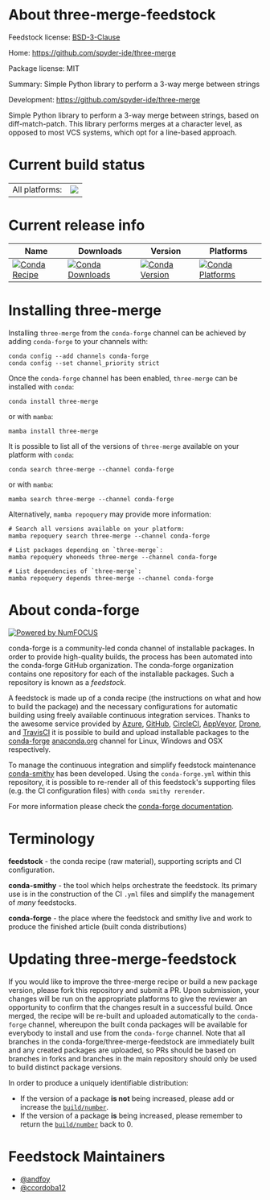 About three-merge-feedstock
===========================

Feedstock license: [BSD-3-Clause](https://github.com/conda-forge/three-merge-feedstock/blob/main/LICENSE.txt)

Home: https://github.com/spyder-ide/three-merge

Package license: MIT

Summary: Simple Python library to perform a 3-way merge between strings 

Development: https://github.com/spyder-ide/three-merge

Simple Python library to perform a 3-way merge between strings,
based on diff-match-patch. This library performs merges at a character
level, as opposed to most VCS systems, which opt for a line-based approach.


Current build status
====================


<table><tr><td>All platforms:</td>
    <td>
      <a href="https://dev.azure.com/conda-forge/feedstock-builds/_build/latest?definitionId=10314&branchName=main">
        <img src="https://dev.azure.com/conda-forge/feedstock-builds/_apis/build/status/three-merge-feedstock?branchName=main">
      </a>
    </td>
  </tr>
</table>

Current release info
====================

| Name | Downloads | Version | Platforms |
| --- | --- | --- | --- |
| [![Conda Recipe](https://img.shields.io/badge/recipe-three--merge-green.svg)](https://anaconda.org/conda-forge/three-merge) | [![Conda Downloads](https://img.shields.io/conda/dn/conda-forge/three-merge.svg)](https://anaconda.org/conda-forge/three-merge) | [![Conda Version](https://img.shields.io/conda/vn/conda-forge/three-merge.svg)](https://anaconda.org/conda-forge/three-merge) | [![Conda Platforms](https://img.shields.io/conda/pn/conda-forge/three-merge.svg)](https://anaconda.org/conda-forge/three-merge) |

Installing three-merge
======================

Installing `three-merge` from the `conda-forge` channel can be achieved by adding `conda-forge` to your channels with:

```
conda config --add channels conda-forge
conda config --set channel_priority strict
```

Once the `conda-forge` channel has been enabled, `three-merge` can be installed with `conda`:

```
conda install three-merge
```

or with `mamba`:

```
mamba install three-merge
```

It is possible to list all of the versions of `three-merge` available on your platform with `conda`:

```
conda search three-merge --channel conda-forge
```

or with `mamba`:

```
mamba search three-merge --channel conda-forge
```

Alternatively, `mamba repoquery` may provide more information:

```
# Search all versions available on your platform:
mamba repoquery search three-merge --channel conda-forge

# List packages depending on `three-merge`:
mamba repoquery whoneeds three-merge --channel conda-forge

# List dependencies of `three-merge`:
mamba repoquery depends three-merge --channel conda-forge
```


About conda-forge
=================

[![Powered by
NumFOCUS](https://img.shields.io/badge/powered%20by-NumFOCUS-orange.svg?style=flat&colorA=E1523D&colorB=007D8A)](https://numfocus.org)

conda-forge is a community-led conda channel of installable packages.
In order to provide high-quality builds, the process has been automated into the
conda-forge GitHub organization. The conda-forge organization contains one repository
for each of the installable packages. Such a repository is known as a *feedstock*.

A feedstock is made up of a conda recipe (the instructions on what and how to build
the package) and the necessary configurations for automatic building using freely
available continuous integration services. Thanks to the awesome service provided by
[Azure](https://azure.microsoft.com/en-us/services/devops/), [GitHub](https://github.com/),
[CircleCI](https://circleci.com/), [AppVeyor](https://www.appveyor.com/),
[Drone](https://cloud.drone.io/welcome), and [TravisCI](https://travis-ci.com/)
it is possible to build and upload installable packages to the
[conda-forge](https://anaconda.org/conda-forge) [anaconda.org](https://anaconda.org/)
channel for Linux, Windows and OSX respectively.

To manage the continuous integration and simplify feedstock maintenance
[conda-smithy](https://github.com/conda-forge/conda-smithy) has been developed.
Using the ``conda-forge.yml`` within this repository, it is possible to re-render all of
this feedstock's supporting files (e.g. the CI configuration files) with ``conda smithy rerender``.

For more information please check the [conda-forge documentation](https://conda-forge.org/docs/).

Terminology
===========

**feedstock** - the conda recipe (raw material), supporting scripts and CI configuration.

**conda-smithy** - the tool which helps orchestrate the feedstock.
                   Its primary use is in the construction of the CI ``.yml`` files
                   and simplify the management of *many* feedstocks.

**conda-forge** - the place where the feedstock and smithy live and work to
                  produce the finished article (built conda distributions)


Updating three-merge-feedstock
==============================

If you would like to improve the three-merge recipe or build a new
package version, please fork this repository and submit a PR. Upon submission,
your changes will be run on the appropriate platforms to give the reviewer an
opportunity to confirm that the changes result in a successful build. Once
merged, the recipe will be re-built and uploaded automatically to the
`conda-forge` channel, whereupon the built conda packages will be available for
everybody to install and use from the `conda-forge` channel.
Note that all branches in the conda-forge/three-merge-feedstock are
immediately built and any created packages are uploaded, so PRs should be based
on branches in forks and branches in the main repository should only be used to
build distinct package versions.

In order to produce a uniquely identifiable distribution:
 * If the version of a package **is not** being increased, please add or increase
   the [``build/number``](https://docs.conda.io/projects/conda-build/en/latest/resources/define-metadata.html#build-number-and-string).
 * If the version of a package **is** being increased, please remember to return
   the [``build/number``](https://docs.conda.io/projects/conda-build/en/latest/resources/define-metadata.html#build-number-and-string)
   back to 0.

Feedstock Maintainers
=====================

* [@andfoy](https://github.com/andfoy/)
* [@ccordoba12](https://github.com/ccordoba12/)

